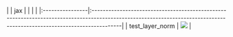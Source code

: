 |                 | jax                                                                                                                                                                    |
|                 |                                                                                                                                                                        |
|:----------------|:-----------------------------------------------------------------------------------------------------------------------------------------------------------------------|
| test_layer_norm | <a href="https://github.com/unifyai/ivy/actions/runs/3603814775" rel="noopener noreferrer" target="_blank"><img src=https://img.shields.io/badge/-success-success></a> |